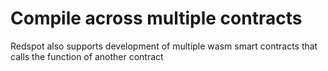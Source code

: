 # Compile across multiple contracts
Redspot also supports development of multiple wasm smart contracts that calls the function of another contract